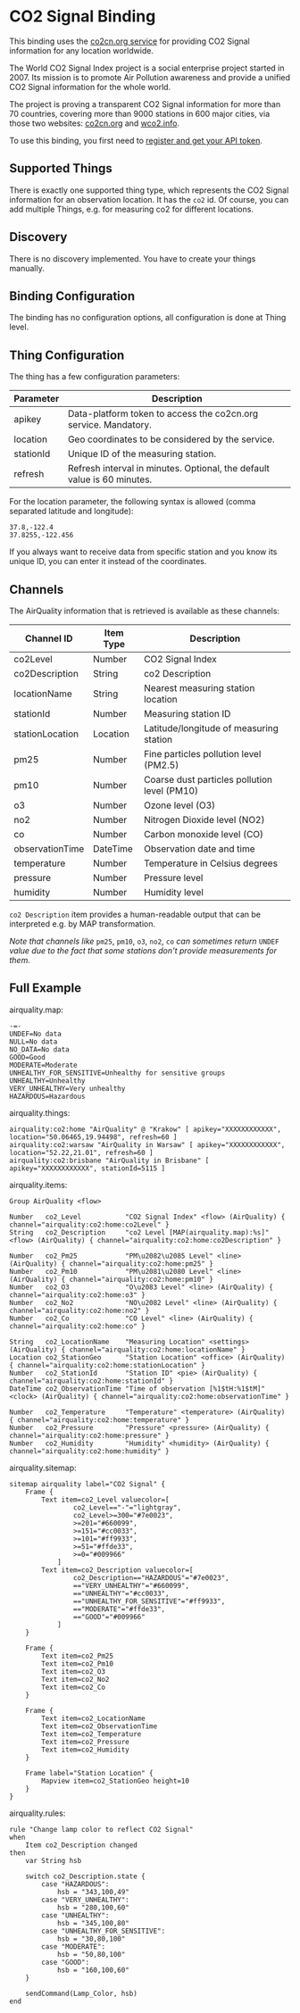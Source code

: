 # CO2 Signal Binding

This binding uses the [co2cn.org service](http://co2cn.org) for providing CO2 Signal information for any location worldwide.

The World CO2 Signal Index project is a social enterprise project started in 2007. Its mission is to promote Air Pollution awareness and provide a unified CO2 Signal information for the whole world. 

The project is proving a transparent CO2 Signal information for more than 70 countries, covering more than 9000 stations in 600 major cities, via those two websites: [co2cn.org](http://co2cn.org) and [wco2.info](http://wco2.info).

To use this binding, you first need to [register and get your API token](http://co2cn.org/data-platform/token/).

## Supported Things

There is exactly one supported thing type, which represents the CO2 Signal information for an observation location. It has the `co2` id. Of course, you can add multiple Things, e.g. for measuring co2 for different locations.

## Discovery

There is no discovery implemented. You have to create your things manually.

## Binding Configuration
 
The binding has no configuration options, all configuration is done at Thing level.
 
## Thing Configuration

The thing has a few configuration parameters:

| Parameter | Description                                                              |
|-----------|------------------------------------------------------------------------- |
| apikey    | Data-platform token to access the co2cn.org service. Mandatory. |
| location  | Geo coordinates to be considered by the service. |
| stationId | Unique ID of the measuring station. |
| refresh   | Refresh interval in minutes. Optional, the default value is 60 minutes.  |

For the location parameter, the following syntax is allowed (comma separated latitude and longitude):

```
37.8,-122.4
37.8255,-122.456
```

If you always want to receive data from specific station and you know its unique ID, you can enter it
instead of the coordinates. 


## Channels

The AirQuality information that is retrieved is available as these channels:


| Channel ID | Item Type    | Description              |
|------------|--------------|------------------------- |
| co2Level | Number | CO2 Signal Index |
| co2Description | String | co2 Description |
| locationName | String | Nearest measuring station location |
| stationId | Number | Measuring station ID |
| stationLocation | Location | Latitude/longitude of measuring station |
| pm25 | Number | Fine particles pollution level (PM2.5) |
| pm10 | Number | Coarse dust particles pollution level (PM10) |
| o3 | Number | Ozone level (O3) |
| no2 | Number | Nitrogen Dioxide level (NO2) |
| co | Number | Carbon monoxide level (CO) |
| observationTime | DateTime | Observation date and time |
| temperature | Number | Temperature in Celsius degrees |
| pressure | Number | Pressure level |
| humidity | Number | Humidity level |

`co2 Description` item provides a human-readable output that can be interpreted e.g. by MAP transformation.

*Note that channels like* `pm25`, `pm10`, `o3`, `no2`, `co` *can sometimes return* `UNDEF` *value due to the fact that some stations don't provide measurements for them.*


## Full Example

airquality.map:

```
-=-
UNDEF=No data
NULL=No data
NO_DATA=No data
GOOD=Good
MODERATE=Moderate
UNHEALTHY_FOR_SENSITIVE=Unhealthy for sensitive groups
UNHEALTHY=Unhealthy
VERY_UNHEALTHY=Very unhealthy
HAZARDOUS=Hazardous
```

airquality.things:

```
airquality:co2:home "AirQuality" @ "Krakow" [ apikey="XXXXXXXXXXXX", location="50.06465,19.94498", refresh=60 ]
airquality:co2:warsaw "AirQuality in Warsaw" [ apikey="XXXXXXXXXXXX", location="52.22,21.01", refresh=60 ]
airquality:co2:brisbane "AirQuality in Brisbane" [ apikey="XXXXXXXXXXXX", stationId=5115 ]
```

airquality.items:

```
Group AirQuality <flow>

Number   co2_Level           "CO2 Signal Index" <flow> (AirQuality) { channel="airquality:co2:home:co2Level" }
String   co2_Description     "co2 Level [MAP(airquality.map):%s]" <flow> (AirQuality) { channel="airquality:co2:home:co2Description" }

Number   co2_Pm25            "PM\u2082\u2085 Level" <line> (AirQuality) { channel="airquality:co2:home:pm25" }
Number   co2_Pm10            "PM\u2081\u2080 Level" <line> (AirQuality) { channel="airquality:co2:home:pm10" }
Number   co2_O3              "O\u2083 Level" <line> (AirQuality) { channel="airquality:co2:home:o3" }
Number   co2_No2             "NO\u2082 Level" <line> (AirQuality) { channel="airquality:co2:home:no2" }
Number   co2_Co              "CO Level" <line> (AirQuality) { channel="airquality:co2:home:co" }

String   co2_LocationName    "Measuring Location" <settings> (AirQuality) { channel="airquality:co2:home:locationName" }
Location co2_StationGeo      "Station Location" <office> (AirQuality) { channel="airquality:co2:home:stationLocation" }
Number   co2_StationId       "Station ID" <pie> (AirQuality) { channel="airquality:co2:home:stationId" }
DateTime co2_ObservationTime "Time of observation [%1$tH:%1$tM]" <clock> (AirQuality) { channel="airquality:co2:home:observationTime" }

Number   co2_Temperature     "Temperature" <temperature> (AirQuality) { channel="airquality:co2:home:temperature" }
Number   co2_Pressure        "Pressure" <pressure> (AirQuality) { channel="airquality:co2:home:pressure" }
Number   co2_Humidity        "Humidity" <humidity> (AirQuality) { channel="airquality:co2:home:humidity" }
```

airquality.sitemap:

```
sitemap airquality label="CO2 Signal" {
    Frame {
        Text item=co2_Level valuecolor=[
                co2_Level=="-"="lightgray",
                co2_Level>=300="#7e0023",
                >=201="#660099",
                >=151="#cc0033",
                >=101="#ff9933",
                >=51="#ffde33",
                >=0="#009966"
            ]
        Text item=co2_Description valuecolor=[
                co2_Description=="HAZARDOUS"="#7e0023",
                =="VERY_UNHEALTHY"="#660099",
                =="UNHEALTHY"="#cc0033",
                =="UNHEALTHY_FOR_SENSITIVE"="#ff9933",
                =="MODERATE"="#ffde33",
                =="GOOD"="#009966"
            ]
    }

    Frame {
        Text item=co2_Pm25
        Text item=co2_Pm10
        Text item=co2_O3
        Text item=co2_No2
        Text item=co2_Co
    }

    Frame {
        Text item=co2_LocationName
        Text item=co2_ObservationTime
        Text item=co2_Temperature
        Text item=co2_Pressure
        Text item=co2_Humidity
    }
    
    Frame label="Station Location" {
        Mapview item=co2_StationGeo height=10
    }
}

```

airquality.rules:

```
rule "Change lamp color to reflect CO2 Signal"
when
    Item co2_Description changed
then
    var String hsb

    switch co2_Description.state {
        case "HAZARDOUS":
            hsb = "343,100,49"
        case "VERY_UNHEALTHY":
            hsb = "280,100,60"
        case "UNHEALTHY":
            hsb = "345,100,80"
        case "UNHEALTHY_FOR_SENSITIVE":
            hsb = "30,80,100"
        case "MODERATE":
            hsb = "50,80,100"
        case "GOOD":
            hsb = "160,100,60"
    }

    sendCommand(Lamp_Color, hsb)
end
```
